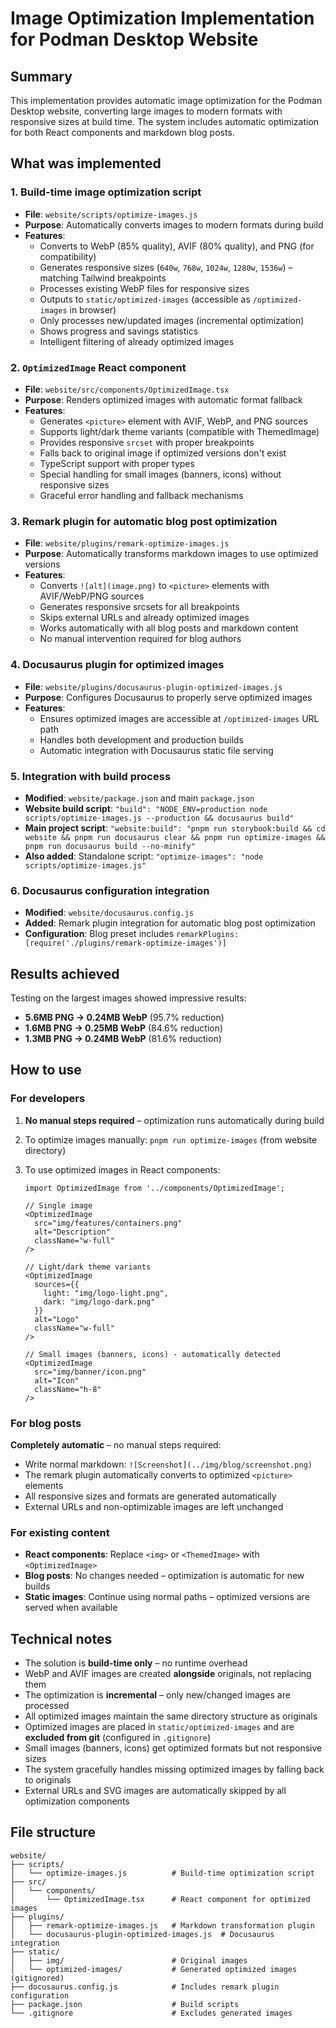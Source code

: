 # Image Optimization Implementation for Podman Desktop Website

## Summary

This implementation provides automatic image optimization for the Podman Desktop website, converting large images to modern formats with responsive sizes at build time. The system includes automatic optimization for both React components and markdown blog posts.

## What was implemented

### 1. Build-time image optimization script

- **File**: `website/scripts/optimize-images.js`
- **Purpose**: Automatically converts images to modern formats during build
- **Features**:
  - Converts to WebP (85% quality), AVIF (80% quality), and PNG (for compatibility)
  - Generates responsive sizes (`640w`, `768w`, `1024w`, `1280w`, `1536w`) – matching Tailwind breakpoints
  - Processes existing WebP files for responsive sizes
  - Outputs to `static/optimized-images` (accessible as `/optimized-images` in browser)
  - Only processes new/updated images (incremental optimization)
  - Shows progress and savings statistics
  - Intelligent filtering of already optimized images

### 2. `OptimizedImage` React component

- **File**: `website/src/components/OptimizedImage.tsx`
- **Purpose**: Renders optimized images with automatic format fallback
- **Features**:
  - Generates `<picture>` element with AVIF, WebP, and PNG sources
  - Supports light/dark theme variants (compatible with ThemedImage)
  - Provides responsive `srcset` with proper breakpoints
  - Falls back to original image if optimized versions don't exist
  - TypeScript support with proper types
  - Special handling for small images (banners, icons) without responsive sizes
  - Graceful error handling and fallback mechanisms

### 3. Remark plugin for automatic blog post optimization

- **File**: `website/plugins/remark-optimize-images.js`
- **Purpose**: Automatically transforms markdown images to use optimized versions
- **Features**:
  - Converts `![alt](image.png)` to `<picture>` elements with AVIF/WebP/PNG sources
  - Generates responsive srcsets for all breakpoints
  - Skips external URLs and already optimized images
  - Works automatically with all blog posts and markdown content
  - No manual intervention required for blog authors

### 4. Docusaurus plugin for optimized images

- **File**: `website/plugins/docusaurus-plugin-optimized-images.js`
- **Purpose**: Configures Docusaurus to properly serve optimized images
- **Features**:
  - Ensures optimized images are accessible at `/optimized-images` URL path
  - Handles both development and production builds
  - Automatic integration with Docusaurus static file serving

### 5. Integration with build process

- **Modified**: `website/package.json` and main `package.json`
- **Website build script**: `"build": "NODE_ENV=production node scripts/optimize-images.js --production && docusaurus build"`
- **Main project script**: `"website:build": "pnpm run storybook:build && cd website && pnpm run docusaurus clear && pnpm run optimize-images && pnpm run docusaurus build --no-minify"`
- **Also added**: Standalone script: `"optimize-images": "node scripts/optimize-images.js"`

### 6. Docusaurus configuration integration

- **Modified**: `website/docusaurus.config.js`
- **Added**: Remark plugin integration for automatic blog post optimization
- **Configuration**: Blog preset includes `remarkPlugins: [require('./plugins/remark-optimize-images')]`

## Results achieved

Testing on the largest images showed impressive results:

- **5.6MB PNG → 0.24MB WebP** (95.7% reduction)
- **1.6MB PNG → 0.25MB WebP** (84.6% reduction)
- **1.3MB PNG → 0.24MB WebP** (81.6% reduction)

## How to use

### For developers

1. **No manual steps required** – optimization runs automatically during build
2. To optimize images manually: `pnpm run optimize-images` (from website directory)
3. To use optimized images in React components:

   ```tsx
   import OptimizedImage from '../components/OptimizedImage';

   // Single image
   <OptimizedImage
     src="img/features/containers.png"
     alt="Description"
     className="w-full"
   />

   // Light/dark theme variants
   <OptimizedImage
     sources={{
       light: "img/logo-light.png",
       dark: "img/logo-dark.png"
     }}
     alt="Logo"
     className="w-full"
   />

   // Small images (banners, icons) - automatically detected
   <OptimizedImage
     src="img/banner/icon.png"
     alt="Icon"
     className="h-8"
   />
   ```

### For blog posts

**Completely automatic** – no manual steps required:

- Write normal markdown: `![Screenshot](../img/blog/screenshot.png)`
- The remark plugin automatically converts to optimized `<picture>` elements
- All responsive sizes and formats are generated automatically
- External URLs and non-optimizable images are left unchanged

### For existing content

- **React components**: Replace `<img>` or `<ThemedImage>` with `<OptimizedImage>`
- **Blog posts**: No changes needed – optimization is automatic for new builds
- **Static images**: Continue using normal paths – optimized versions are served when available

## Technical notes

- The solution is **build-time only** – no runtime overhead
- WebP and AVIF images are created **alongside** originals, not replacing them
- The optimization is **incremental** – only new/changed images are processed
- All optimized images maintain the same directory structure as originals
- Optimized images are placed in `static/optimized-images` and are **excluded from git** (configured in `.gitignore`)
- Small images (banners, icons) get optimized formats but not responsive sizes
- The system gracefully handles missing optimized images by falling back to originals
- External URLs and SVG images are automatically skipped by all optimization components

## File structure

```
website/
├── scripts/
│   └── optimize-images.js          # Build-time optimization script
├── src/
│   └── components/
│       └── OptimizedImage.tsx      # React component for optimized images
├── plugins/
│   ├── remark-optimize-images.js   # Markdown transformation plugin
│   └── docusaurus-plugin-optimized-images.js  # Docusaurus integration
├── static/
│   ├── img/                        # Original images
│   └── optimized-images/           # Generated optimized images (gitignored)
├── docusaurus.config.js            # Includes remark plugin configuration
├── package.json                    # Build scripts
└── .gitignore                      # Excludes generated images
```
